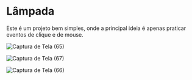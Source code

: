 # Lâmpada

Este é um projeto bem simples, onde a principal ideia é apenas praticar eventos de clique e de mouse.

![Captura de Tela (65)](https://user-images.githubusercontent.com/108766424/233856522-c70f115c-7399-4d23-b0cb-736a437b056f.png)

![Captura de Tela (67)](https://user-images.githubusercontent.com/108766424/233856551-29a7167f-c800-4d32-91de-2e1b1552c68b.png)

![Captura de Tela (66)](https://user-images.githubusercontent.com/108766424/233856533-06d0abec-8941-43c0-ae8b-393d0ace8067.png)

